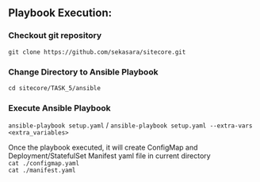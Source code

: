 ## Playbook Execution:

### Checkout git repository
`git clone https://github.com/sekasara/sitecore.git`

### Change Directory to Ansible Playbook
`cd sitecore/TASK_5/ansible`

### Execute Ansible Playbook
`ansible-playbook setup.yaml` / `ansible-playbook setup.yaml --extra-vars <extra_variables>`

Once the playbook executed, it will create ConfigMap and Deployment/StatefulSet Manifest yaml file in current directory  
`cat ./configmap.yaml`  
`cat ./manifest.yaml`
